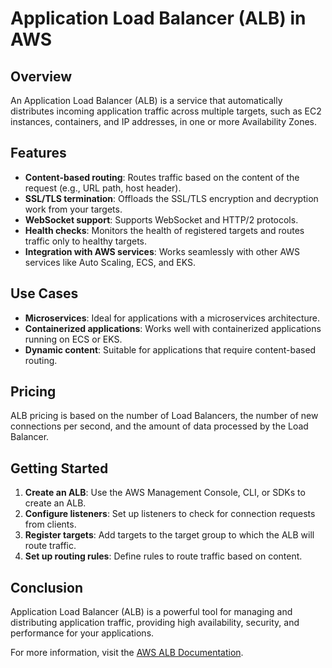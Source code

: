 # Application Load Balancer (ALB) in AWS

## Overview
An Application Load Balancer (ALB) is a service that automatically distributes incoming application traffic across multiple targets, such as EC2 instances, containers, and IP addresses, in one or more Availability Zones.

## Features
- **Content-based routing**: Routes traffic based on the content of the request (e.g., URL path, host header).
- **SSL/TLS termination**: Offloads the SSL/TLS encryption and decryption work from your targets.
- **WebSocket support**: Supports WebSocket and HTTP/2 protocols.
- **Health checks**: Monitors the health of registered targets and routes traffic only to healthy targets.
- **Integration with AWS services**: Works seamlessly with other AWS services like Auto Scaling, ECS, and EKS.

## Use Cases
- **Microservices**: Ideal for applications with a microservices architecture.
- **Containerized applications**: Works well with containerized applications running on ECS or EKS.
- **Dynamic content**: Suitable for applications that require content-based routing.

## Pricing
ALB pricing is based on the number of Load Balancers, the number of new connections per second, and the amount of data processed by the Load Balancer.

## Getting Started
1. **Create an ALB**: Use the AWS Management Console, CLI, or SDKs to create an ALB.
2. **Configure listeners**: Set up listeners to check for connection requests from clients.
3. **Register targets**: Add targets to the target group to which the ALB will route traffic.
4. **Set up routing rules**: Define rules to route traffic based on content.

## Conclusion
Application Load Balancer (ALB) is a powerful tool for managing and distributing application traffic, providing high availability, security, and performance for your applications.

For more information, visit the [AWS ALB Documentation](https://docs.aws.amazon.com/elasticloadbalancing/latest/application/introduction.html).
